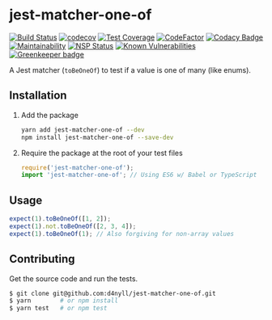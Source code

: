 # jest-matcher-one-of

[![Build Status](https://travis-ci.org/d4nyll/jest-matcher-one-of.svg?branch=master)](https://travis-ci.org/d4nyll/jest-matcher-one-of) [![codecov](https://codecov.io/gh/d4nyll/jest-matcher-one-of/branch/master/graph/badge.svg)](https://codecov.io/gh/d4nyll/jest-matcher-one-of) [![Test Coverage](https://api.codeclimate.com/v1/badges/d301a1416e9ef124382f/test_coverage)](https://codeclimate.com/github/d4nyll/jest-matcher-one-of/test_coverage) [![CodeFactor](https://www.codefactor.io/repository/github/d4nyll/jest-matcher-one-of/badge)](https://www.codefactor.io/repository/github/d4nyll/jest-matcher-one-of) [![Codacy Badge](https://api.codacy.com/project/badge/Grade/9ab3b405ea4c4c9297759dce2cea8e10)](https://www.codacy.com/app/d4nyll/jest-matcher-one-of?utm_source=github.com&amp;utm_medium=referral&amp;utm_content=d4nyll/jest-matcher-one-of&amp;utm_campaign=Badge_Grade) [![Maintainability](https://api.codeclimate.com/v1/badges/d301a1416e9ef124382f/maintainability)](https://codeclimate.com/github/d4nyll/jest-matcher-one-of/maintainability) [![NSP Status](https://nodesecurity.io/orgs/d4nyll/projects/9b001bfb-9e74-451f-bc48-18e6bbbc8ff5/badge)](https://nodesecurity.io/orgs/d4nyll/projects/9b001bfb-9e74-451f-bc48-18e6bbbc8ff5) [![Known Vulnerabilities](https://snyk.io/test/github/d4nyll/jest-matcher-one-of/badge.svg)](https://snyk.io/test/github/d4nyll/jest-matcher-one-of) [![Greenkeeper badge](https://badges.greenkeeper.io/d4nyll/jest-matcher-one-of.svg)](https://greenkeeper.io/)

A Jest matcher (`toBeOneOf`) to test if a value is one of many (like enums).

## Installation

1. Add the package

    ```sh
    yarn add jest-matcher-one-of --dev
    npm install jest-matcher-one-of --save-dev
    ```

2. Require the package at the root of your test files

    ```js
    require('jest-matcher-one-of');
    import 'jest-matcher-one-of'; // Using ES6 w/ Babel or TypeScript
    ```

## Usage

```js
expect(1).toBeOneOf([1, 2]);
expect(1).not.toBeOneOf([2, 3, 4]);
expect(1).toBeOneOf(1); // Also forgiving for non-array values
```

## Contributing

Get the source code and run the tests.

```sh
$ git clone git@github.com:d4nyll/jest-matcher-one-of.git
$ yarn        # or npm install
$ yarn test   # or npm test
```

